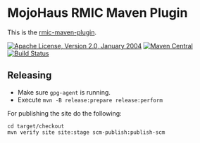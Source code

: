 # MojoHaus RMIC Maven Plugin

This is the [rmic-maven-plugin](http://www.mojohaus.org/rmic-maven-plugin/).
 
[![Apache License, Version 2.0, January 2004](https://img.shields.io/github/license/mojohaus/rmic-maven-plugin.svg?label=License)](http://www.apache.org/licenses/)
[![Maven Central](https://img.shields.io/maven-central/v/org.codehaus.mojo/rmic-maven-plugin.svg?label=Maven%20Central)](http://search.maven.org/#search%7Cgav%7C1%7Cg%3A%22org.codehaus.mojo%22%20AND%20a%3A%22rmic-maven-plugin%22)
[![Build Status](https://travis-ci.org/mojohaus/rmic-maven-plugin.svg?branch=master)](https://travis-ci.org/mojohaus/rmic-maven-plugin)

## Releasing

* Make sure `gpg-agent` is running.
* Execute `mvn -B release:prepare release:perform`

For publishing the site do the following:

```
cd target/checkout
mvn verify site site:stage scm-publish:publish-scm
```
